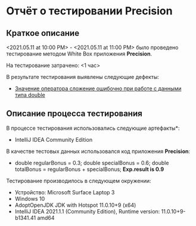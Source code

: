 # Отчёт о тестировании Precision

## Краткое описание

<2021.05.11 at 10:00 PM> - <2021.05.11 at 11:00 PM> было проведено тестирование методом White Box приложения **Precision**.

На тестирование затрачено: <1 час>

В результате тестирования выявлены следующие дефекты:
* [Значение оператора сложение ошибочно при работе с данными типа double](https://github.com/Alexandra-Matyukhina/Precision/issues/1#issue-888457527)

## Описание процесса тестирования

В процессе тестирования использовались следующие артефакты*:
* IntelliJ IDEA Community Edition

В качестве тестовых данных использовался код приложения **Precision**:
* double regularBonus = 0.3;
  double specialBonus = 0.6;
  double totalBonus = regularBonus + specialBonus; **Exp.result is 0.9**


Тестирование производилось в следующем окружении:
* Устройство: Microsoft Surface Laptop 3
* Windows 10
* AdoptOpenJDK JDK with Hotspot 11.0.10+9 (x64)
* IntelliJ IDEA 2021.1.1 (Community Edition), Runtime version: 11.0.10+9-b1341.41 amd64